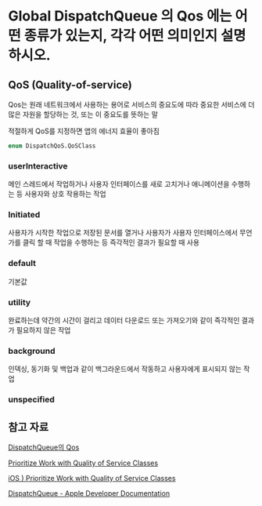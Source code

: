 # Global DispatchQueue 의 Qos 에는 어떤 종류가 있는지, 각각 어떤 의미인지 설명하시오.

## QoS (Quality-of-service)

Qos는 원래 네트워크에서 사용하는 용어로 서비스의 중요도에 따라 중요한 서비스에 더 많은 자원을 할당하는 것, 또는 이 중요도를 뜻하는 말

적절하게 QoS를 지정하면 앱의 에너지 효율이 좋아짐

```swift
enum DispatchQoS.QoSClass
```

### userInteractive

메인 스레드에서 작업하거나 사용자 인터페이스를 새로 고치거나 애니메이션을 수행하는 등 사용자와 상호 작용하는 작업

### Initiated

사용자가 시작한 작업으로 저장된 문서를 열거나 사용자가 사용자 인터페이스에서 무언가를 클릭 할 때 작업을 수행하는 등 즉각적인 결과가 필요할 때 사용

### default

기본값

### utility

완료하는데 약간의 시간이 걸리고 데이터 다운로드 또는 가져오기와 같이 즉각적인 결과가 필요하지 않은 작업

### background

인덱싱, 동기화 및 백업과 같이 백그라운드에서 작동하고 사용자에게 표시되지 않는 작업

### unspecified

## 참고 자료

[DispatchQueue의 Qos](https://jcsoohwancho.github.io/2019-10-09-DispatchQueue%EC%9D%98Qos/)

[Prioritize Work with Quality of Service Classes](https://developer.apple.com/library/archive/documentation/Performance/Conceptual/EnergyGuide-iOS/PrioritizeWorkWithQoS.html#//apple_ref/doc/uid/TP40015243-CH39-SW1)

[iOS ) Prioritize Work with Quality of Service Classes](https://zeddios.tistory.com/521)

[DispatchQueue - Apple Developer Documentation](https://developer.apple.com/documentation/dispatch/dispatchqueue)